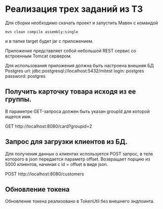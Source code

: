 # Реализация трех заданий из ТЗ

Для сборки необходимо скачать проект и запустить Мавен с командой 
```
mvn clean compile assembly:single
```
и в папке target будет jar с приложением.

Приложение представляет собой небольшой REST сервис со встроенным Tomcat сервером.

Для использования приложения должна быть настроена внешняя БД Postgres
url: jdbc:postgresql://localhost:5432/mitest
login: postgres
password: postgres

## Получить карточку товара исходя из ее группы.

В параметре GET-запроса должен быть указан groupId для которой ищется имя.

GET http://localhost:8080/card?groupid=2

## Запрос для загрузки клиентов из БД. 

Для получения данных о клиентах используется POST запрос, в теле которого в json передается параметр offset.
Возвращает порцию из 5000 клиентов, начиная с id = offset в виде json.

POST http://localhost:8080/customers

## Обновление токена

Обновление токена реализовано в TokenUtil без внешнего эндпоинта.
